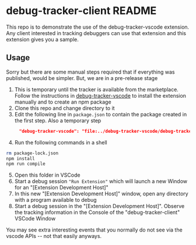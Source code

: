 # debug-tracker-client README

This repo is to demonstrate the use of the debug-tracker-vscode extension. Any client interested in tracking debuggers can use that extension and this extension gives you a sample.

## Usage

Sorry but there are some manual steps required that if everything was published, would be simpler. But, we are in a pre-release stage

1. This is temporary until the tracker is available from the marketplace. Follow the instructions in [debug-tracker-vscode](https://github.com/mcu-debug/debug-tracker-vscode) to install the extension manually and to create an npm package
2. Clone this repo and change directory to it
3. Edit the following line in `package.json` to contain the package created in the first step. Also a temporary step
```JSON
     "debug-tracker-vscode": "file:../debug-tracker-vscode/debug-tracker-vscode-0.0.1.tgz",
```
4. Run the following commands in a shell
```bash
rm package-lock.json
npm install
npm run compile
```
5. Open this folder in VSCode
6. Start a debug session `"Run Extension"` which will launch a new Window for an "[Extension Development Host]"
7. In this new "[Extension Development Host]" window, open any directory with a program available to debug
8. Start a debug session in the "[Extension Development Host]". Observe the tracking information in the Console of the "debug-tracker-client" VSCode Window

You may see extra interesting events that you normally do not see via the vscode APIs -- not that easily anyways.
 
